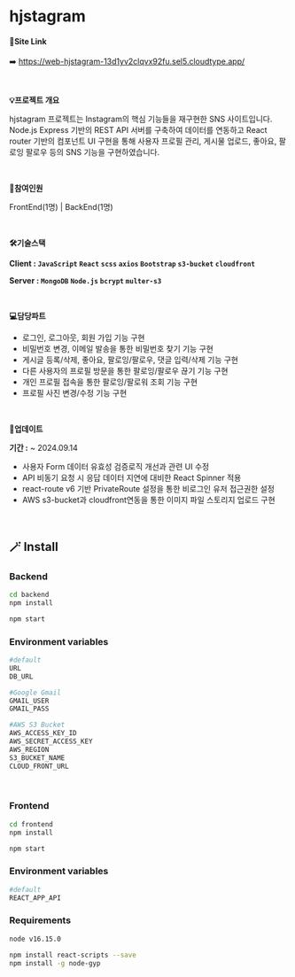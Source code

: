 # hjstagram

#### 🔗Site Link
➡️ https://web-hjstagram-13d1yv2clqvx92fu.sel5.cloudtype.app/

<br>

**💡프로젝트 개요**

hjstagram 프로젝트는 Instagram의 핵심 기능들을 재구현한 SNS 사이트입니다. Node.js Express 기반의 REST API 서버를 구축하여 데이터를 연동하고 React router 기반의 컴포넌트 UI 구현을 통해 사용자 프로필 관리, 게시물 업로드, 좋아요, 팔로잉 팔로우 등의 SNS 기능을 구현하였습니다.

<br>

**🤝참여인원**

FrontEnd(1명) | BackEnd(1명)

<br>

**🛠️기술스택**

**Client :    `JavaScript`  `React`  `scss`  `axios`  `Bootstrap`  `s3-bucket`  `cloudfront`** 

**Server :   `MongoDB`  `Node.js`  `bcrypt`  `multer-s3`**

<br>

**💻담당파트**

- 로그인, 로그아웃, 회원 가입 기능 구현
- 비밀번호 변경, 이메일 발송을 통한 비밀번호 찾기 기능 구현
- 게시글 등록/삭제, 좋아요, 팔로잉/팔로우, 댓글 입력/삭제 기능 구현
- 다른 사용자의 프로필 방문을 통한 팔로잉/팔로우 끊기 기능 구현
- 개인 프로필 접속을 통한 팔로잉/팔로워 조회 기능 구현
- 프로필 사진 변경/수정 기능 구현

<br>

**🚀업데이트**

 **기간 :** ~ 2024.09.14

- 사용자 Form 데이터 유효성 검증로직 개선과 관련 UI 수정
- API 비동기 요청 시 응답 데이터 지연에 대비한 React Spinner 적용
- react-route v6 기반 PrivateRoute 설정을 통한 비로그인 유저 접근권한 설정
- AWS s3-bucket과 cloudfront연동을 통한 이미지 파일 스토리지 업로드 구현

<br>

## 🪄 Install

### Backend

```sh
cd backend
npm install
```

```sh
npm start
```

### Environment variables

```sh
#default
URL
DB_URL

#Google Gmail
GMAIL_USER
GMAIL_PASS

#AWS S3 Bucket
AWS_ACCESS_KEY_ID
AWS_SECRET_ACCESS_KEY
AWS_REGION
S3_BUCKET_NAME
CLOUD_FRONT_URL
```

<br>

### Frontend

```sh
cd frontend
npm install
```

```sh
npm start
```

### Environment variables

```sh
#default
REACT_APP_API
```

### Requirements
```sh
node v16.15.0

npm install react-scripts --save
npm install -g node-gyp
```

